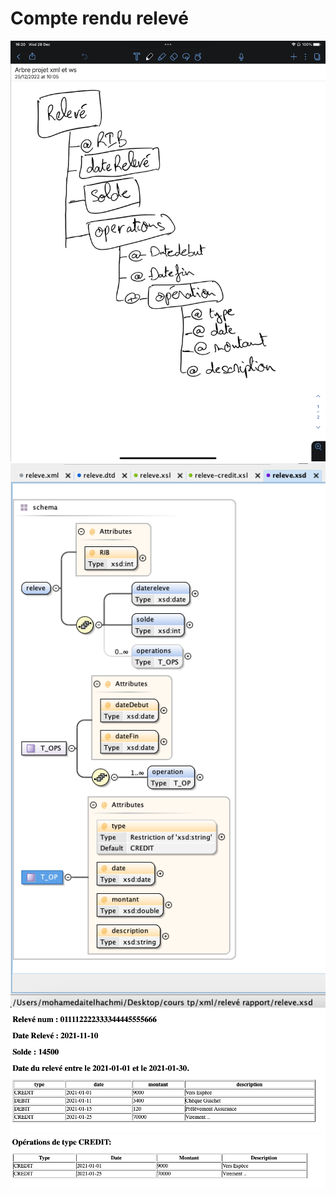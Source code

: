 <h1>Compte rendu relevé</h1>
<img src="Partie A/captures/cap1.jpeg">
<img src="Partie A/captures/cap2.png">
<img src="Partie A/captures/releve.png">
<img src="Partie A/captures/releve-credit.png">